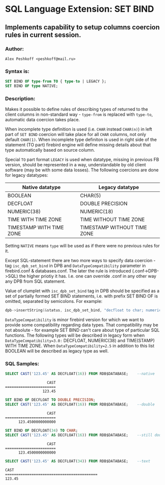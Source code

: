 # SQL Language Extension: SET BIND

##	Implements capability to setup columns coercion rules in current session.


### Author:

	Alex Peshkoff <peshkoff@mail.ru>


### Syntax is:

```sql
SET BIND OF type-from TO { type-to | LEGACY };
SET BIND OF type NATIVE;
```

### Description:

Makes it possible to define rules of describing types of returned to the client columns in non-standard way -
`type-from` is replaced with `type-to`, automatic data coercion takes place.

When incomplete type definition is used (i.e. `CHAR` instead `CHAR(n)`) in left part of `SET BIND` coercion
will take place for all `CHAR` columns, not only default `CHAR(1)`.
When incomplete type definiton is used in right side of the statement (TO part) firebird engine will define missing
details about that type automatically based on source column.

Special `TO` part format `LEGACY` is used when datatype, missing in previous FB version, should be represented in
a way, understandable by old client software (may be with some data losses). The following coercions are done for
legacy datatypes:

| Native datatype          | Legacy datatype             |
|--------------------------|-----------------------------|
| BOOLEAN                  | CHAR(5)                     |
| DECFLOAT                 | DOUBLE PRECISION            |
| NUMERIC(38)              | NUMERIC(18)                 |
| TIME WITH TIME ZONE      | TIME WITHOUT TIME ZONE      |
| TIMESTAMP WITH TIME ZONE | TIMESTAMP WITHOUT TIME ZONE |

Setting `NATIVE` means `type` will be used as if there were no previous rules for it.

Except SQL-statement there are two more ways to specify data coercion - tag `isc_dpb_set_bind` in DPB
and `DataTypeCompatibility` parameter in firebird.conf & databases.conf. The later the rule is introduced
(.conf->DPB->SQL) the higher priotiy it has.
I.e. one can override .conf in any other way any DPB from SQL statement.

Value of clumplet with `isc_dpb_set_bind` tag in DPB should be specified as a set of partially
formed SET BIND statements, i.e. with prefix SET BIND OF is omitted, separated by semicolons.
For example:
```c++
dpb->insertString(&status, isc_dpb_set_bind, "decfloat to char; numeric(38) to char");
```

`DataTypeCompatibility` is minor firebird version for which we want to provide some compatibility
regarding data types. That compatibility may be not absolute - for example SET BIND can't care about type
of particular SQL functions. The following types will be described in legacy form when `DataTypeCompatibility=3.0:`
DECFLOAT, NUMERIC(38) and TIME(STAMP) WITH TIME ZONE. When `DataTypeCompatibility=2.5` in addition to this
list BOOLEAN will be described as legacy type as well.


### SQL Samples:

```sql
SELECT CAST('123.45' AS DECFLOAT(16)) FROM RDB$DATABASE;	--native
```
```
                   CAST
=======================
                 123.45
```

```sql
SET BIND OF DECFLOAT TO DOUBLE PRECISION;
SELECT CAST('123.45' AS DECFLOAT(16)) FROM RDB$DATABASE;	--double
```
```
                   CAST
=======================
      123.4500000000000
```

```sql
SET BIND OF DECFLOAT(34) TO CHAR;
SELECT CAST('123.45' AS DECFLOAT(16)) FROM RDB$DATABASE;	--still double
```
```
                   CAST
=======================
      123.4500000000000
```

```sql
SELECT CAST('123.45' AS DECFLOAT(34)) FROM RDB$DATABASE;	--text
```
```
CAST
==========================================
123.45
```
